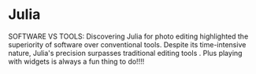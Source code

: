 # Julia
SOFTWARE VS TOOLS:
Discovering Julia for photo editing highlighted the superiority of software over conventional tools. Despite its time-intensive nature, Julia's precision surpasses traditional editing tools . Plus playing with widgets is always a fun thing to do!!!!
